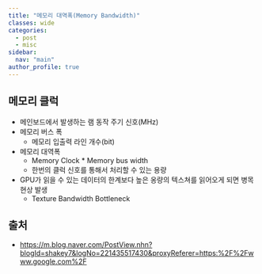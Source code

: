 ```yaml
---
title: "메모리 대역폭(Memory Bandwidth)"
classes: wide
categories: 
  - post
  - misc
sidebar:
  nav: "main"
author_profile: true
---
```

  
## 메모리 클럭 
* 메인보드에서 발생하는 램 동작 주기 신호(MHz)
* 메모리 버스 폭 
  - 메모리 입출력 라인 개수(bit)
* 메모리 대역폭
  - Memory Clock * Memory bus width
  - 한번의 클럭 신호를 통해서 처리할 수 있는 용량
* GPU가 읽을 수 있는 데이터의 한계보다 높은 옹량의 텍스쳐를 읽어오게 되면 병목현상 발생
  - Texture Bandwidth Bottleneck
    
## 출처
* <https://m.blog.naver.com/PostView.nhn?blogId=shakey7&logNo=221435517430&proxyReferer=https:%2F%2Fwww.google.com%2F>  
